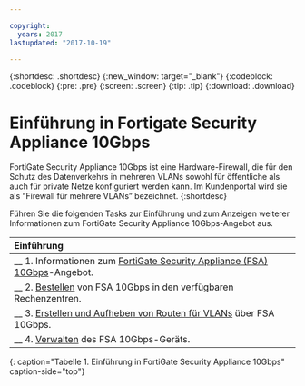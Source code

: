 ```yaml
---

copyright:
  years: 2017
lastupdated: "2017-10-19"

---
```


{:shortdesc: .shortdesc}
{:new_window: target="_blank"}
{:codeblock: .codeblock}
{:pre: .pre}
{:screen: .screen}
{:tip: .tip}
{:download: .download}

# Einführung in Fortigate Security Appliance 10Gbps

FortiGate Security Appliance 10Gbps ist eine Hardware-Firewall, die für den Schutz des Datenverkehrs in mehreren VLANs sowohl für öffentliche als auch für private Netze konfiguriert werden kann. Im Kundenportal wird sie als “Firewall für mehrere VLANs” bezeichnet.
{:shortdesc}

Führen Sie die folgenden Tasks zur Einführung und zum Anzeigen weiterer Informationen zum FortiGate Security Appliance 10Gbps-Angebot aus.

| Einführung        |
|:------------------|
| __ 1. Informationen zum [FortiGate Security Appliance (FSA) 10Gbps](about.html)-Angebot. |
| __ 2. [Bestellen](ordering-firewall.html) von FSA 10Gbps in den verfügbaren Rechenzentren. |
| __ 3. [Erstellen und Aufheben von Routen für VLANs](managing-vlans.html) über FSA 10Gbps.  |
| __ 4. [Verwalten](managing-firewall-device-details.html) des FSA 10Gbps-Geräts.
{: caption="Tabelle 1. Einführung in FortiGate Security Appliance 10Gbps" caption-side="top"} 
